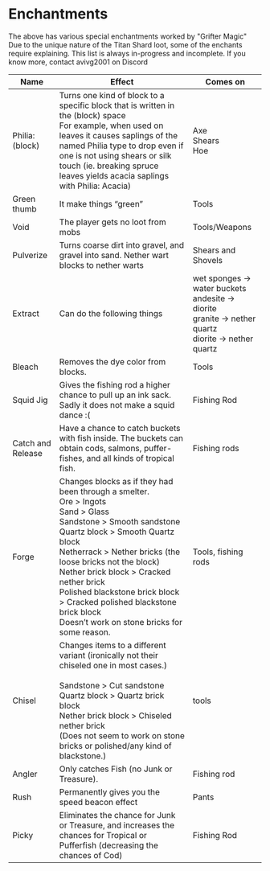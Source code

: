 # Enchantments
The above has various special enchantments worked by "Grifter Magic"
Due to the unique nature of the Titan Shard loot, some of the enchants require explaining. This list is always in-progress and incomplete. If you know more, contact avivg2001 on Discord


Name|Effect|Comes on
----|------|--------
Philia: (block)|Turns one kind of block to a specific block that is written in the (block) space<br>For example, when used on leaves it causes saplings of the named Philia type to drop even if one is not using shears or silk touch (ie. breaking spruce leaves yields acacia saplings with Philia: Acacia)|Axe<br>Shears<br>Hoe
Green thumb|It make things “green”|Tools
Void|The player gets no loot from mobs|Tools/Weapons
Pulverize|Turns coarse dirt into gravel, and gravel into sand. Nether wart blocks to nether warts|Shears and Shovels
Extract|Can do the following things|wet sponges -> water buckets<br>andesite -> diorite<br>granite -> nether quartz<br>diorite -> nether quartz|Tools
Bleach|Removes the dye color from blocks.|Tools
Squid Jig|Gives the fishing rod a higher chance to pull up an ink sack.<br>Sadly it does not make a squid dance :(|Fishing Rod
Catch and Release|Have a chance to catch buckets with fish inside. The buckets can obtain cods, salmons, puffer-fishes, and all kinds of tropical fish.|Fishing rods
Forge|Changes blocks as if they had been through a smelter.<br>Ore > Ingots<br>Sand > Glass<br>Sandstone > Smooth sandstone<br>Quartz block > Smooth Quartz block<br>Netherrack > Nether bricks (the loose bricks not the block)<br>Nether brick block > Cracked nether brick<br>Polished blackstone brick block > Cracked polished blackstone brick block<br>Doesn’t work on stone bricks for some reason. |Tools, fishing rods
Chisel|Changes items to a different variant (ironically not their chiseled one in most cases.)<br><br>Sandstone > Cut sandstone<br>Quartz block > Quartz brick block<br>Nether brick block > Chiseled nether brick<br>(Does not seem to work on stone bricks or polished/any kind of blackstone.)|tools
Angler|Only catches Fish (no Junk or Treasure). |Fishing rod
Rush|Permanently gives you the speed beacon effect|Pants
Picky|Eliminates the chance for Junk or Treasure, and increases the chances for Tropical or Pufferfish (decreasing the chances of Cod)|Fishing Rod




